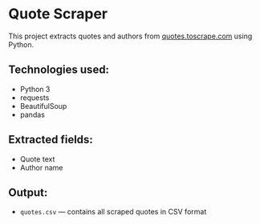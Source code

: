 # Quote Scraper

This project extracts quotes and authors from [quotes.toscrape.com](http://quotes.toscrape.com) using Python.

## Technologies used:
- Python 3
- requests
- BeautifulSoup
- pandas

## Extracted fields:
- Quote text
- Author name

## Output:
- `quotes.csv` — contains all scraped quotes in CSV format
